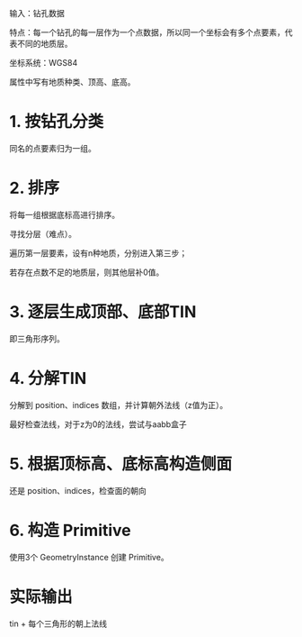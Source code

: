 输入：钻孔数据

特点：每一个钻孔的每一层作为一个点数据，所以同一个坐标会有多个点要素，代表不同的地质层。

坐标系统：WGS84

属性中写有地质种类、顶高、底高。

# 1. 按钻孔分类

同名的点要素归为一组。

# 2. 排序

将每一组根据底标高进行排序。

寻找分层（难点）。

遍历第一层要素，设有n种地质，分别进入第三步；

若存在点数不足的地质层，则其他层补0值。

# 3. 逐层生成顶部、底部TIN

即三角形序列。

# 4. 分解TIN

分解到 position、indices 数组，并计算朝外法线（z值为正）。

最好检查法线，对于z为0的法线，尝试与aabb盒子

# 5. 根据顶标高、底标高构造侧面

还是 position、indices，检查面的朝向

# 6. 构造 Primitive

使用3个 GeometryInstance 创建 Primitive。

# 实际输出

tin + 每个三角形的朝上法线